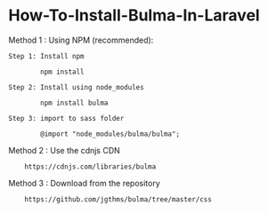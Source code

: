 # How-To-Install-Bulma-In-Laravel

Method 1 : Using  NPM (recommended):
		
	Step 1: Install npm
		
			npm install
	
	Step 2: Install using node_modules

			npm install bulma

	Step 3: import to sass folder

			@import "node_modules/bulma/bulma";

Method 2 : Use the cdnjs CDN 
		
		https://cdnjs.com/libraries/bulma

Method 3 : Download from the repository 
		
		https://github.com/jgthms/bulma/tree/master/css
